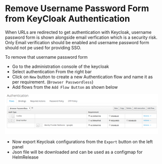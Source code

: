 # Remove Username Password Form from KeyCloak Authentication

When URLs are redirected to get authentication with Keycloak, username password form is shown alongside email verfication which is a security risk. Only Email verification should be enabled and username password form should not pe used for providing SSO.

To remove that username password form

- Go to the administration console of the keycloak
- Select authentication From the right bar
- Click on `New` button to create a new Authentication flow and name it as per requirement. (`Browser Passwordless`)
- Add flows from the `Add Flow Button` as shown below

![Diagram](./keycloak-auth.png)

- Now export Keycloak configurations from the `Export` button on the left panel
- Json file will be downloaded and can be used as a configmap for HelmRelease 